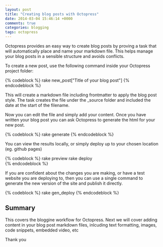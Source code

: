 ```yaml
---
layout: post
title: "Creating blog posts with Octopress"
date: 2014-03-04 15:46:14 +0000
comments: true
categories: blogging
tags: octopress 
---
```


Octopress provides an easy way to create blog posts by proving a task that will automatically place and name your markdown file.  This helps manage your blog posts in a sensible structure and avoids conflicts.

To create a new post, use the following command inside your Octopress project folder:

{% codeblock %}
rake new_post["Title of your blog post"]
{% endcodeblock %}

This will create a markdown file including frontmatter to apply the blog post style.  The task creates the file under the _source folder and included the date at the start of the filename.

<!-- more -->
Now you can edit the file and simply add your content.  Once you have written your blog post you can ask Octopress to generate the html for your new post.

{% codeblock %}
rake generate 
{% endcodeblock %}

You can view the results locally, or simply deploy up to your chosen location (eg. github pages)

{% codeblock %}
rake preview
rake deploy  
{% endcodeblock %}

If you are confident about the changes you are making, or have a test website you are deploying to, then you can use a single command to generate the new version of the site and publish it directly.

{% codeblock %}
rake gen_deploy
{% endcodeblock %}


## Summary 
This covers the bloggine workflow for Octopress.  Next we will cover adding content in your blog post markdown files, inlcuding text formatting, images, code snippets, embedded video, etc


Thank you
